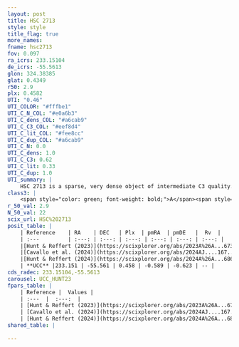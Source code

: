 ```yaml
---
layout: post
title: HSC 2713
style: style
title_flag: true
more_names: 
fname: hsc2713
fov: 0.097
ra_icrs: 233.15104
de_icrs: -55.5613
glon: 324.38385
glat: 0.4349
r50: 2.9
plx: 0.4582
UTI: "0.46"
UTI_COLOR: "#fffbe1"
UTI_C_N_COL: "#e0a6b3"
UTI_C_dens_COL: "#a6cab9"
UTI_C_C3_COL: "#eef8d4"
UTI_C_lit_COL: "#fee8cc"
UTI_C_dup_COL: "#a6cab9"
UTI_C_N: 0.0
UTI_C_dens: 1.0
UTI_C_C3: 0.62
UTI_C_lit: 0.33
UTI_C_dup: 1.0
UTI_summary: |
    HSC 2713 is a sparse, very dense object of intermediate C3 quality. It was recently reported in the literature.<br><br><span style="color: #99180f; font-weight: bold;">Warning: </span>contains less than 25 stars with <i>P>0.5</i> estimated.
class3: |
    <span style="color: green; font-weight: bold;">A</span><span style="color: red; font-weight: bold;">C</span>
r_50_val: 2.9
N_50_val: 22
scix_url: HSC%202713
posit_table: |
    | Reference    | RA    | DEC   | Plx  | pmRA  | pmDE   |  Rv  |
    | :---         | :---: | :---: | :---: | :---: | :---: | :---: |
    |[Hunt & Reffert (2023)](https://scixplorer.org/abs/2023A%26A...673A.114H) | 233.156 | -55.562 | 0.449 | -0.578 | -0.631 | -- |
    |[Cavallo et al. (2024)](https://scixplorer.org/abs/2024AJ....167...12C) | 233.186 | -55.541 | 0.45 | -- | -- | -- |
    |[Hunt & Reffert (2024)](https://scixplorer.org/abs/2024A%26A...686A..42H) | 233.156 | -55.562 | 0.449 | -0.578 | -0.631 | -- |
    | **UCC** |233.151 | -55.561 | 0.458 | -0.589 | -0.623 | -- | 
cds_radec: 233.15104,-55.5613
carousel: UCC_HUNT23
fpars_table: |
    | Reference |  Values |
    | :---  |  :---:  |
    | [Hunt & Reffert (2023)](https://scixplorer.org/abs/2023A%26A...673A.114H) | `AV50=4.487, diffAV50=1.753, MOD50=11.629, logAge50=7.065` |
    | [Cavallo et al. (2024)](https://scixplorer.org/abs/2024AJ....167...12C) | `AV50=4.67, dMod50=11.24, logAge50=7.52, [Fe/H]50=-0.3` |
    | [Hunt & Reffert (2024)](https://scixplorer.org/abs/2024A%26A...686A..42H) | `MassJ=241.642` |
shared_table: |
    
---
```

